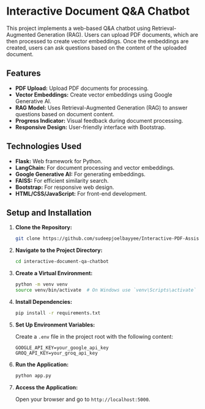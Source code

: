 # Interactive Document Q&A Chatbot

This project implements a web-based Q&A chatbot using Retrieval-Augmented Generation (RAG). Users can upload PDF documents, which are then processed to create vector embeddings. Once the embeddings are created, users can ask questions based on the content of the uploaded document.

## Features

- **PDF Upload:** Upload PDF documents for processing.
- **Vector Embeddings:** Create vector embeddings using Google Generative AI.
- **RAG Model:** Uses Retrieval-Augmented Generation (RAG) to answer questions based on document content.
- **Progress Indicator:** Visual feedback during document processing.
- **Responsive Design:** User-friendly interface with Bootstrap.

## Technologies Used

- **Flask:** Web framework for Python.
- **LangChain:** For document processing and vector embeddings.
- **Google Generative AI:** For generating embeddings.
- **FAISS:** For efficient similarity search.
- **Bootstrap:** For responsive web design.
- **HTML/CSS/JavaScript:** For front-end development.

## Setup and Installation

1. **Clone the Repository:**

    ```bash
    git clone https://github.com/sudeepjoelbayyee/Interactive-PDF-Assistant-Ask-Questions-Get-Answers.git
    ```

2. **Navigate to the Project Directory:**

    ```bash
    cd interactive-document-qa-chatbot
    ```

3. **Create a Virtual Environment:**

    ```bash
    python -m venv venv
    source venv/bin/activate  # On Windows use `venv\Scripts\activate`
    ```

4. **Install Dependencies:**

    ```bash
    pip install -r requirements.txt
    ```

5. **Set Up Environment Variables:**

    Create a `.env` file in the project root with the following content:

    ```plaintext
    GOOGLE_API_KEY=your_google_api_key
    GROQ_API_KEY=your_groq_api_key
    ```

6. **Run the Application:**

    ```bash
    python app.py
    ```

7. **Access the Application:**

    Open your browser and go to `http://localhost:5000`.
